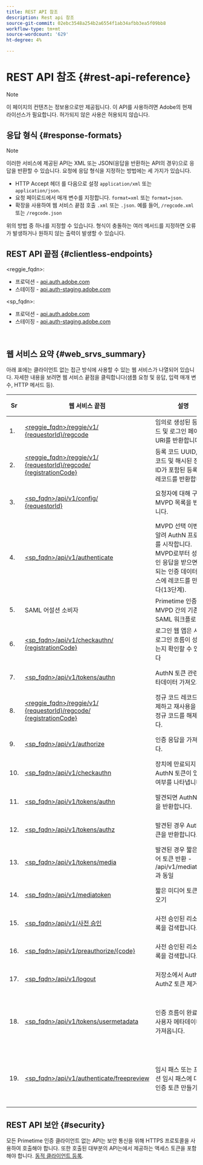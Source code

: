 ```yaml
---
title: REST API 참조
description: Rest api 참조
source-git-commit: 02ebc3548a254b2a6554f1ab34afbb3ea5f09bb8
workflow-type: tm+mt
source-wordcount: '629'
ht-degree: 4%

---
```


# REST API 참조 {#rest-api-reference}

>[!NOTE]
>
>이 페이지의 컨텐츠는 정보용으로만 제공됩니다. 이 API를 사용하려면 Adobe의 현재 라이선스가 필요합니다. 허가되지 않은 사용은 허용되지 않습니다.

## 응답 형식 {#response-formats}


>[!NOTE]
>
> 이러한 서비스에 제공된 API는 XML 또는 JSON(응답을 반환하는 API의 경우)으로 응답을 반환할 수 있습니다. 요청에 응답 형식을 지정하는 방법에는 세 가지가 있습니다.
>
>* HTTP Accept 헤더 를 다음으로 설정 `application/xml` 또는 `application/json`.
>* 요청 페이로드에서 매개 변수를 지정합니다. `format=xml` 또는 `format=json`.
>* 확장을 사용하여 웹 서비스 끝점 호출 `.xml` 또는 `.json`. 예를 들어, `/regcode.xml` 또는 `/regcode.json`
>
>위의 방법 중 하나를 지정할 수 있습니다. 형식이 충돌하는 여러 메서드를 지정하면 오류가 발생하거나 원하지 않는 출력이 발생할 수 있습니다.

## REST API 끝점 {#clientless-endpoints}

&lt;reggie_fqdn>:

* 프로덕션 - [api.auth.adobe.com](http://api.auth.adobe.com/)
* 스테이징 - [api.auth-staging.adobe.com](http://api.auth-staging.adobe.com/)

&lt;sp_fqdn>:

* 프로덕션 - [api.auth.adobe.com](http://api.auth.adobe.com/)
* 스테이징 - [api.auth-staging.adobe.com](http://api.auth-staging.adobe.com/)

</br>


## 웹 서비스 요약 {#web_srvs_summary}

아래 표에는 클라이언트 없는 접근 방식에 사용할 수 있는 웹 서비스가 나열되어 있습니다. 자세한 내용을 보려면 웹 서비스 끝점을 클릭합니다(샘플 요청 및 응답, 입력 매개 변수, HTTP 메서드 등).


| Sr | 웹 서비스 끝점 | 설명 | <!--[Diag.  </br>Ref](http://tve.helpdocsonline.com/api-reference-v2-test#illustration)-->. | 호스팅 위치 | 호출자 |
| --- | --- | --- | --- | --- | --- |
| 1. | [&lt;reggie_fqdn>/reggie/v1/  </br>  {requestorId}/regcode](/help/authentication/registration-code-request.md) | 임의로 생성된 등록 코드 및 로그인 페이지 URI를 반환합니다. | 2 | Adobe  </br>코드 서비스 등록 | 스마트 장치 |
| 2. | [&lt;reggie_fqdn>/reggie/v1/  </br>  {requestorId}/regcode/  </br>  {registrationCode}](/help/authentication/return-registration-record.md) | 등록 코드 UUID, 등록 코드 및 해시된 장치 ID가 포함된 등록 코드 레코드를 반환합니다. | 8 | Adobe  </br>코드 서비스 등록 | Primetime 인증 |
| 3. | [&lt;sp_fqdn>/api/v1/config/  </br>  {requestorId}](/help/authentication/provide-mvpd-list.md) | 요청자에 대해 구성된 MVPD 목록을 반환합니다. | 5 | Adobe  </br>Primetime  </br>인증  </br>서비스 | 로그인  </br>웹  </br>앱 |
| 4. | [&lt;sp_fqdn>/api/v1/authenticate](/help/authentication/initiate-authentication.md) | MVPD 선택 이벤트를 알려 AuthN 프로세스를 시작합니다. MVPD로부터 성공적인 응답을 받으면 조정되는 인증 데이터베이스에 레코드를 만듭니다(13단계). | 7 | Adobe  </br>Primetime  </br>인증  </br>서비스 | 로그인  </br>웹  </br>앱 |
| 5. | SAML 어설션 소비자 | Primetime 인증과 MVPD 간의 기존 SAML 워크플로 | 13 | Primetime  </br>인증  </br>서비스 | Primetime 인증 |
| 6. | [&lt;sp_fqdn>/api/v1/checkauthn/  </br>  {registrationCode}](/help/authentication/check-authentication-flow-by-second-screen-web-app.md) | 로그인 웹 앱은 시도한 로그인 흐름이 성공했는지 확인할 수 있습니다 |     | Primetime  </br>인증   </br>서비스 | 로그인   </br>웹   </br>앱 |
| 7. | [&lt;sp_fqdn>/api/v1/tokens/authn](/help/authentication/retrieve-authentication-token.md) | AuthN 토큰 관련 메타데이터 가져오기 | 15 | Primetime  </br>인증  </br>서비스 | 스마트 장치 |
| 8. | [&lt;reggie_fqdn>/reggie/v1/  </br>  {requestorId}/regcode/  </br>  {registrationCode}](/help/authentication/delete-registration-record.md) | 정규 코드 레코드를 삭제하고 재사용을 위해 정규 코드를 해제합니다. | 16 | Adobe  </br>코드 서비스 등록 | Primetime 인증 |
| 9. | [&lt;sp_fqdn>/api/v1/authorize](/help/authentication/initiate-authorization.md) | 인증 응답을 가져옵니다. | 17 | Primetime  </br>인증  </br>서비스 | 스마트 장치 |
| 10. | [&lt;sp_fqdn>/api/v1/checkauthn](/help/authentication/check-authentication-token.md) | 장치에 만료되지 않은 AuthN 토큰이 있는지 여부를 나타냅니다. |     | Primetime  </br>인증  </br>서비스 | 스마트 장치 |
| 11. | [&lt;sp_fqdn>/api/v1/tokens/authn](/help/authentication/retrieve-authentication-token.md) | 발견되면 AuthN 토큰을 반환합니다. |     | Primetime  </br>인증  </br>서비스 | 스마트 장치 |
| 12. | [&lt;sp_fqdn>/api/v1/tokens/authz](/help/authentication/retrieve-authorization-token.md) | 발견된 경우 AuthZ 토큰을 반환합니다. |     | Primetime  </br>인증  </br>서비스 | 스마트 장치 |
| 13. | [&lt;sp_fqdn>/api/v1/tokens/media](/help/authentication/obtain-short-media-token.md) | 발견된 경우 짧은 미디어 토큰 반환 - /api/v1/mediatoken과 동일 |     | Primetime  </br>인증  </br>서비스 | 스마트 장치 |
| 14. | [&lt;sp_fqdn>/api/v1/mediatoken](/help/authentication/obtain-short-media-token.md) | 짧은 미디어 토큰 가져오기 |     | Primetime  </br>인증  </br>서비스 | 스마트 장치 |
| 15. | [&lt;sp_fqdn>/api/v1/사전 승인](/help/authentication/retrieve-list-of-preauthorized-resources.md) | 사전 승인된 리소스 목록을 검색합니다. |     | Primetime  </br>인증  </br>서비스 | 스마트 장치 |
| 16. | [&lt;sp_fqdn>/api/v1/preauthorize/{code}](/help/authentication/retrieve-list-of-preauthorized-resources-by-second-screen-web-app.md) | 사전 승인된 리소스 목록을 검색합니다. |     | Primetime  </br>인증  </br>서비스 | 로그인 웹 앱 |
| 17. | [&lt;sp_fqdn>/api/v1/logout](/help/authentication/initiate-logout.md) | 저장소에서 AuthN 및 AuthZ 토큰 제거 |     | Primetime  </br>인증   </br>서비스 | 스마트 장치 |
| 18. | [&lt;sp_fqdn>/api/v1/tokens/usermetadata](/help/authentication/user-metadata.md) | 인증 흐름이 완료된 후 사용자 메타데이터를 가져옵니다. | 해당 사항 없음 | 해당 사항 없음 | 스마트 장치 |
| 19. | [&lt;sp_fqdn>/api/v1/authenticate/freepreview](/help/authentication/free-preview-for-temp-pass-and-promotional-temp-pass.md) | 임시 패스 또는 프로모션 임시 패스에 대한 인증 토큰 만들기 | 해당 사항 없음 | Primetime  </br>인증  </br>서비스 | 스마트 장치 |


## REST API 보안 {#security}

모든 Primetime 인증 클라이언트 없는 API는 보안 통신을 위해 HTTPS 프로토콜을 사용하여 호출해야 합니다. 또한 호출된 대부분의 API는에서 제공하는 액세스 토큰을 포함해야 합니다. [동적 클라이언트 등록](/help/authentication/dynamic-client-registration.md).
